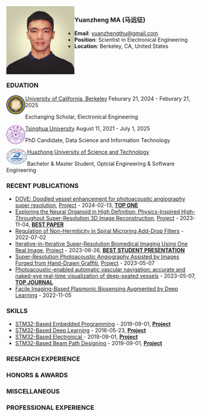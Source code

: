 
<!-- <img align="left" width="200" src="CV/1708975869150.jpg" />-->
<img align="left" width="180" src="CV/1708975869150.jpg" />


### Yuanzheng MA (马远征)

- **Email**: yuanzhengthu@gmail.com
- **Position**: Scientist in Electronical Engineering
- **Location**: Berkeley, CA, United States

&emsp;

&emsp;

### EDUATION


<img align="left" width="50" src="CV/Seal_of_University_of_California,_Berkeley.svg.png" />

[University of California, Berkeley](https://www.berkeley.edu) Feburary 21, 2024 - Feburary 21, 2025

Exchanging Scholar, Electronical Engineering


<img align="left" width="50" src="CV/630px-Tsinghua_University_Logo.svg.png" />

[Tsinghua University](https://www.tsinghua.edu.cn/en/) August 11, 2021 - July 1, 2025

PhD Candidate, Data Science and Information Technology


<img align="left" width="55" src="CV/Hustseals.png" />

[Huazhong University of Science and Technology](https://english.hust.edu.cn)

Bachelor & Master Student, Optcial Engineering & Software Engineering

### RECENT PUBLICATIONS

<!-- START_SECTION:pub -->
* <a href='https://www.sciencedirect.com/science/article/pii/S1361841524000318' target='_blank'>DOVE: Doodled vessel enhancement for photoacoustic angiography super resolution</a>, [Project](https://github.com/yuanzhengthu/handDrawnPAAImages) - 2024-02-13, [**TOP ONE**](https://www.letpub.com.cn/index.php?journalid=5790&page=journalapp&view=detail)
* <a href='https://ieeexplore.ieee.org/abstract/document/10368794' target='_blank'>Exploring the Neural Organoid in High Definition: Physics-Inspired High-Throughout Super-Resolution 3D Image Reconstruction</a>, [Project](https://github.com/yuanzhengthu/3DReconstruction_Organoid) - 2023-11-04, [**BEST PAPER**](CV/acp2023.jpg)
* <a href='https://ieeexplore.ieee.org/abstract/document/10209822' target='_blank'>Regulation of Non-Hermiticity in Spiral Microring Add-Drop Filters</a> - 2022-07-02
* <a href='https://arxiv.org/abs/2306.14487' target='_blank'>Iterative-in-Iterative Super-Resolution Biomedical Imaging Using One Real Image</a>, [Project](https://github.com/yuanzhengthu/Iterative-in-Iterative-SR-for-Biomedical-Imaging-Using-a-Single-HR-Authentic-Image) - 2023-06-26, [**BEST STUDENT PRESENTATION**](CV/SPIE-BPC.jpg)
* <a href='https://opg.optica.org/abstract.cfm?uri=CLEO_AT-2023-JTu2A.51' target='_blank'>Super-Resolution Photoacoustic Angiography Assisted by Images Forged from Hand-Drawn Graffiti</a>, [Project](https://github.com/yuanzhengthu/handDrawnPAAImages) - 2023-05-07
* <a href='https://www.spiedigitallibrary.org/journals/advanced-photonics-nexus/volume-2/issue-4/046001/Photoacoustic-enabled-automatic-vascular-navigation--accurate-and-naked-eye/10.1117/1.APN.2.4.046001.full' target='_blank'>Photoacoustic-enabled automatic vascular navigation: accurate and naked-eye real-time visualization of deep-seated vessels</a> - 2023-05-07, [**TOP JOURNAL**](https://www.letpub.com.cn/index.php?journalid=32772&page=journalapp&view=detail)
* <a href='https://ieeexplore.ieee.org/abstract/document/10088714' target='_blank'>Facile Imaging-Based Plasmonic Biosensing Augmented by Deep Learning</a> - 2022-11-05
<!-- END_SECTION:pub -->


### SKILLS

<!-- START_SECTION:skills -->
* <a href='' target='_blank'> STM32-Based Embedded Programming</a> - 2019-09-01, [**Project**](https://www.letpub.com.cn/index.php?journalid=5790&page=journalapp&view=detail)
* <a href='' target='_blank'> STM32-Based Deep Learning</a> - 2016-05-23, [**Project**](https://www.letpub.com.cn/index.php?journalid=5790&page=journalapp&view=detail)
* <a href='' target='_blank'> STM32-Based Electronical </a> - 2019-09-01, [**Project**](https://www.letpub.com.cn/index.php?journalid=5790&page=journalapp&view=detail)
* <a href='' target='_blank'> STM32-Based Beam Path Designing</a> - 2019-09-01, [**Project**](https://www.letpub.com.cn/index.php?journalid=5790&page=journalapp&view=detail)

<!-- END_SECTION:skills -->

### RESEARCH EXPERIENCE

### HONORS & AWARDS

### MISCELLANEOUS

### PROFESSIONAL EXPERIENCE
 
